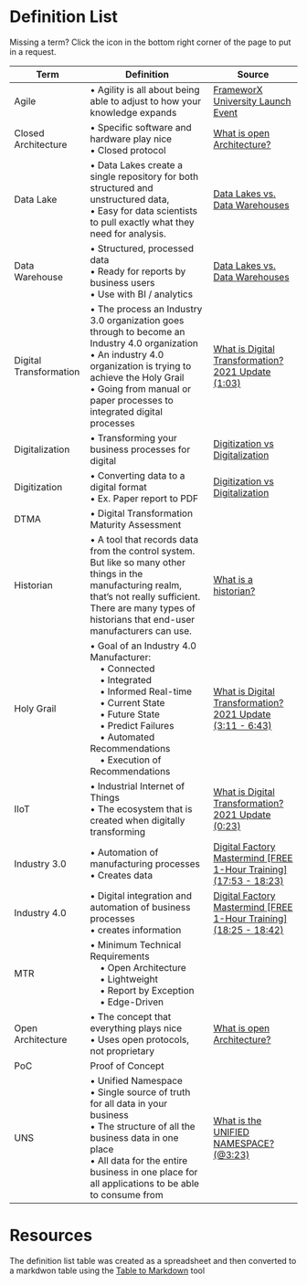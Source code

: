 # Definition List
Missing a term? Click the icon in the bottom right corner of the page to put in a request.

| Term                   | Definition                                                                                                                                                                                                                                                 | Source                                                                                                                                                                                                                              |
| ---------------------- | ---------------------------------------------------------------------------------------------------------------------------------------------------------------------------------------------------------------------------------------------------------- | ----------------------------------------------------------------------------------------------------------------------------------------------------------------------------------------------------------------------------------- |
| Agile                  | • Agility is all about being able to adjust to how your knowledge expands                                                                                                                                                                                  | [FrameworX University Launch Event](https://youtu.be/PhRpTBwSqqE?t=2365)                                                                                                                                                            |
| Closed Architecture    | • Specific software and hardware play nice<br>• Closed protocol                                                                                                                                                                                            | [What is open Architecture?](https://www.youtube.com/watch?v=PMvBMNdlII0&list=PLGLQEZs6ivMoYbBio_DhxePRYlUOgjyk9&index=12)                                                                                                          |
| Data Lake              | • Data Lakes create a single repository for both structured and unstructured data,<br>• Easy for data scientists to pull exactly what they need for analysis.                                                                                              | [Data Lakes vs. Data Warehouses](https://www.oracle.com/a/ocom/docs/why-are-data-lakes-the-future-of-big-data-infographic.pdf?source=:ad:pas:go:dg:a_nas:71700000088129254-58700007462556219-p67083441405:RC_WWMK160617P00038C0001) |
| Data Warehouse         | • Structured, processed data<br>• Ready for reports by business users<br>• Use with BI / analytics                                                                                                                                                         | [Data Lakes vs. Data Warehouses](https://www.oracle.com/a/ocom/docs/why-are-data-lakes-the-future-of-big-data-infographic.pdf?source=:ad:pas:go:dg:a_nas:71700000088129254-58700007462556219-p67083441405:RC_WWMK160617P00038C0001) |
| Digital Transformation | • The process an Industry 3.0 organization goes through to become an Industry 4.0 organization<br>• An industry 4.0 organization is trying to achieve the Holy Grail<br>• Going from manual or paper processes to integrated digital processes             | [What is Digital Transformation? 2021 Update (1:03)](https://youtu.be/ekMwU_pgook?t=63)                                                                                                                                             |
| Digitalization         | • Transforming your business processes for digital                                                                                                                                                                                                         | [Digitization vs Digitalization](https://www.truqcapp.com/digitization-vs-digitalization-differences-definitions-and-examples/)                                                                                                     |
| Digitization           | • Converting data to a digital format<br>• Ex. Paper report to PDF                                                                                                                                                                                         | [Digitization vs Digitalization](https://www.truqcapp.com/digitization-vs-digitalization-differences-definitions-and-examples/)                                                                                                     |
| DTMA                   | • Digital Transformation Maturity Assessment<br>                                                                                                                                                                                                           |                                                                                                                                                                                                                                     |
| Historian              | • A tool that records data from the control system. But like so many other things in the manufacturing realm, that’s not really sufficient. There are many types of historians that end-user manufacturers can use.                                        | [What is a historian?](https://www.rtautomation.com/rtas-blog/what-is-a-historian/)                                                                                                                                                 |
| Holy Grail             | • Goal of an Industry 4.0 Manufacturer:<br>    • Connected<br>    • Integrated<br>    • Informed Real-time<br>    • Current State<br>    • Future State<br>    • Predict Failures<br>    • Automated Recommendations<br>    • Execution of Recommendations | [What is Digital Transformation? 2021 Update (3:11 - 6:43)](https://youtu.be/ekMwU_pgook?t=191)                                                                                                                                     |
| IIoT                   | • Industrial Internet of Things<br>• The ecosystem that is created when digitally transforming                                                                                                                                                             | [What is Digital Transformation? 2021 Update (0:23)](https://youtu.be/ekMwU_pgook?t=23)                                                                                                                                             |
| Industry 3.0           | • Automation of manufacturing processes<br>• Creates data                                                                                                                                                                                                  | [Digital Factory Mastermind \[FREE 1-Hour Training\] (17:53 - 18:23)](https://youtu.be/NU5NIX9nTDA?t=1073)                                                                                                                          |
| Industry 4.0           | • Digital integration and automation of business processes<br>• creates information                                                                                                                                                                        | [Digital Factory Mastermind \[FREE 1-Hour Training\] (18:25 - 18:42)](https://youtu.be/NU5NIX9nTDA?t=1105)                                                                                                                          |
| MTR                    | • Minimum Technical Requirements<br>    • Open Architecture<br>    • Lightweight<br>    • Report by Exception<br>    • Edge-Driven                                                                                                                         |                                                                                                                                                                                                                                     |
| Open Architecture      | • The concept that everything plays nice<br>• Uses open protocols, not proprietary                                                                                                                                                                         | [What is open Architecture?](https://www.youtube.com/watch?v=PMvBMNdlII0&list=PLGLQEZs6ivMoYbBio_DhxePRYlUOgjyk9&index=12)                                                                                                          |
| PoC                    | Proof of Concept                                                                                                                                                                                                                                           |                                                                                                                                                                                                                                     |
| UNS                    | • Unified Namespace<br>• Single source of truth for all data in your business<br>• The structure of all the business data in one place<br>• All data for the entire business in one place for all applications to be able to consume from                  | [What is the UNIFIED NAMESPACE? (@3:23)](https://youtu.be/PB_9HIgSCWc?t=203)                                                                                                                                                        |

# Resources
The definition list table was created as a spreadsheet and then converted to a markdwon table using the [Table to Markdown](https://tabletomarkdown.com/) tool

<script src="https://github.com/aott33/digital-transformation-terms/blob/main/js/form.js"></script>
